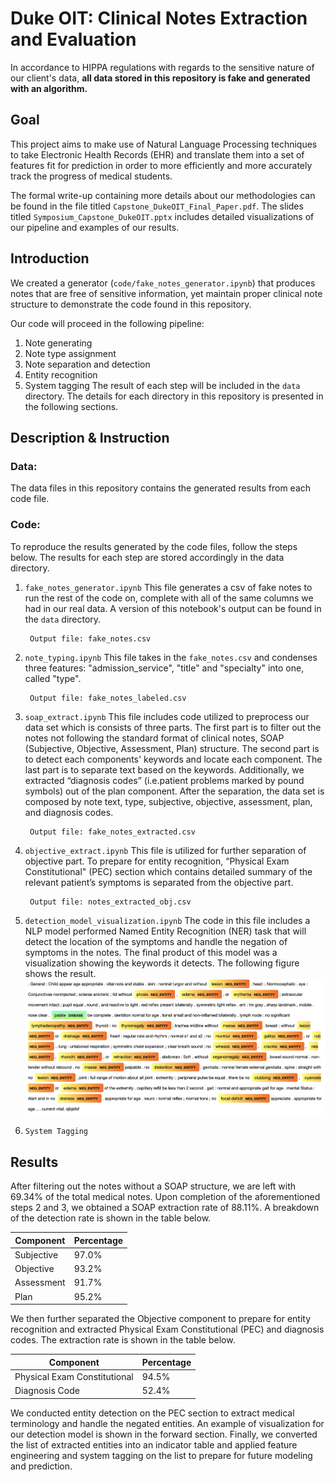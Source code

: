 # Duke OIT: Clinical Notes Extraction and Evaluation

In accordance to HIPPA regulations with regards to the sensitive nature of our client's data, **all data stored in this repository is fake and generated with an algorithm.**

## Goal
This project aims to make use of Natural Language Processing techniques to take Electronic Health Records (EHR) and translate them into a set of features fit for prediction in order to more efficiently and more accurately track the progress of medical students.

The formal write-up containing more details about our methodologies can be found in the file titled `Capstone_DukeOIT_Final_Paper.pdf`. The slides titled `Symposium_Capstone_DukeOIT.pptx` includes detailed visualizations of our pipeline and examples of our results. 

## Introduction 

We created a generator (`code/fake_notes_generator.ipynb`) that produces notes that are free of sensitive information, yet maintain proper clinical note structure to demonstrate the code found in this repository.

Our code will proceed in the following pipeline: 
1. Note generating
2. Note type assignment
3. Note separation and detection
4. Entity recognition
5. System tagging
The result of each step will be included in the `data` directory. The details for each directory in this repository is presented in the following sections. 

## Description & Instruction
### Data:    
 The data files in this repository contains the generated results from each code file. 

### Code:
To reproduce the results generated by the code files, follow the steps below. The results for each step are stored accordingly in the data directory. 

1.  `fake_notes_generator.ipynb`
        This file generates a csv of fake notes to run the rest of the code on, complete with all of the same columns we had in our real data. A version of this notebook's output can be found in the `data` directory.
        
         Output file: fake_notes.csv
2.  `note_typing.ipynb`
        This file takes in the `fake_notes.csv` and condenses three features: "admission_service", "title" and "specialty" into one, called  "type".

         Output file: fake_notes_labeled.csv
3. `soap_extract.ipynb`
        This file includes code utilized to preprocess our data set which is consists of three parts. The first part is to filter out the notes not following the standard format of clinical notes, SOAP (Subjective, Objective, Assessment, Plan) structure. The second part is to detect each components' keywords and locate each component. The last part is to separate text based on the keywords. Additionally, we extracted “diagnosis codes” (i.e.patient problems marked by pound symbols) out of the plan component. After the separation, the data set is composed by note text, type, subjective, objective, assessment, plan, and diagnosis codes.

        Output file: fake_notes_extracted.csv
4. `objective_extract.ipynb`
        This file is utilized for further separation of objective part. To prepare for entity recognition, “Physical Exam Constitutional" (PEC) section which contains detailed summary of the relevant patient’s symptoms is separated from the objective part.

        Output file: notes_extracted_obj.csv
5. `detection_model_visualization.ipynb`
        The code in this file includes a NLP model performed Named Entity Recognition (NER) task that will detect the location of the symptoms and handle the negation of symptoms in the notes. The final product of this model was a visualization showing the keywords it detects. The following figure shows the result. 
![result](data/visualization.png)  
6. `System Tagging`

## Results
After filtering out the notes without a SOAP structure, we are left with 69.34% of the total medical notes. Upon completion of the aforementioned steps 2 and 3, we obtained a SOAP extraction rate of 88.11%. A breakdown of the detection rate is shown in the table below. 

| Component  | Percentage |
|--------|----------|
| Subjective  | 97.0%        |
| Objective | 93.2%       |
| Assessment | 91.7% |
| Plan | 95.2% |

We then further separated the Objective component to prepare for entity recognition and extracted Physical Exam Constitutional (PEC) and diagnosis codes. The extraction rate is shown in the table below. 

 | Component  | Percentage |
|--------|----------|
| Physical Exam Constitutional   | 94.5%        |
| Diagnosis Code | 52.4%       |

We conducted entity detection on the PEC section to extract medical terminology and handle the negated entities. An example of visualization for our detection model is shown in the forward section. Finally, we converted the list of extracted entities into an indicator table and applied feature engineering and system tagging on the list to prepare for future modeling and prediction.


